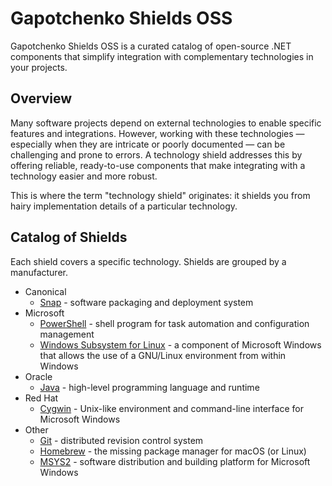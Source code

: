 # Gapotchenko Shields OSS

Gapotchenko Shields OSS is a curated catalog of open-source .NET components that simplify integration with complementary technologies in your projects.

## Overview

Many software projects depend on external technologies to enable specific features and integrations.
However, working with these technologies — especially when they are intricate or poorly documented — can be challenging and prone to errors.
A technology shield addresses this by offering reliable, ready-to-use components that make integrating with a technology easier and more robust.

This is where the term "technology shield" originates: it shields you from hairy implementation details of a particular technology.

## Catalog of Shields

Each shield covers a specific technology.
Shields are grouped by a manufacturer.

- Canonical
    - [Snap](Catalog/Canonical/Snap) - software packaging and deployment system
- Microsoft
    - [PowerShell](Catalog/Microsoft/PowerShell) - shell program for task automation and configuration management
    - [Windows Subsystem for Linux](Catalog/Microsoft/WSL) - a component of Microsoft Windows that allows the use of a GNU/Linux environment from within Windows
- Oracle
    - [Java](Catalog/Oracle/Java) - high-level programming language and runtime
- Red Hat
    - [Cygwin](Catalog/Red%20Hat/Cygwin) - Unix-like environment and command-line interface for Microsoft Windows
- Other
  - [Git](Catalog/Other/Git) - distributed revision control system
  - [Homebrew](Catalog/Other/Homebrew) - the missing package manager for macOS (or Linux)
  - [MSYS2](Catalog/Other/MSYS2) - software distribution and building platform for Microsoft Windows
